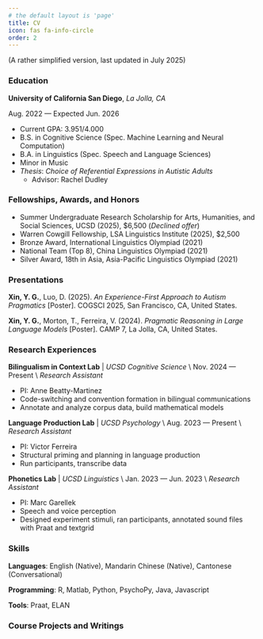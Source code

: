 ```yaml
---
# the default layout is 'page'
title: CV
icon: fas fa-info-circle
order: 2
---
```

(A rather simplified version, last updated in July 2025)

### Education 

**University of California San Diego**, *La Jolla, CA* 

Aug. 2022 — Expected Jun. 2026
- Current GPA: 3.951/4.000 
- B.S. in Cognitive Science (Spec. Machine Learning and Neural Computation)
- B.A. in Linguistics (Spec. Speech and Language Sciences)
- Minor in Music 
- *Thesis*: *Choice of Referential Expressions in Autistic Adults*
  - Advisor: Rachel Dudley 

### Fellowships, Awards, and Honors 
- Summer Undergraduate Research Scholarship for Arts, Humanities, and Social Sciences, UCSD (2025), $6,500 (*Declined offer*)
- Warren Cowgill Fellowship, LSA Linguistics Institute (2025), $2,500 
- Bronze Award, International Linguistics Olympiad (2021) 
- National Team (Top 8), China Linguistics Olympiad (2021) 
- Silver Award, 18th in Asia, Asia-Pacific Linguistics Olympiad (2021)

### Presentations 
**Xin, Y. G.**, Luo, D. (2025). *An Experience-First Approach to Autism Pragmatics* [Poster]. COGSCI 2025, San Francisco, CA, United States. 

**Xin, Y. G.**, Morton, T., Ferreira, V. (2024). *Pragmatic Reasoning in Large Language Models* [Poster]. CAMP 7, La Jolla, CA, United States. 

### Research Experiences 
**Bilingualism in Context Lab** \| *UCSD Cognitive Science* \\
Nov. 2024 — Present \\
*Research Assistant* 
- PI: Anne Beatty-Martinez 
- Code-switching and convention formation in bilingual communications 
- Annotate and analyze corpus data, build mathematical models 

**Language Production Lab** \| *UCSD Psychology* \\
Aug. 2023 — Present \\ 
*Research Assistant*
- PI: Victor Ferreira 
- Structural priming and planning in language production 
- Run participants, transcribe data 

**Phonetics Lab** \| *UCSD Linguistics* \\
Jan. 2023 — Jun. 2023 \\
*Research Assistant*
- PI: Marc Garellek 
- Speech and voice perception 
- Designed experiment stimuli, ran participants, annotated sound files with Praat and textgrid 

### Skills 
**Languages**: English (Native), Mandarin Chinese (Native), Cantonese (Conversational)

**Programming**: R, Matlab, Python, PsychoPy, Java, Javascript 

**Tools**: Praat, ELAN 

### Course Projects and Writings 
